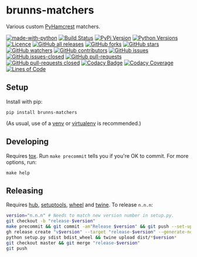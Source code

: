# brunns-matchers

Various custom [PyHamcrest](https://pyhamcrest.readthedocs.io) matchers.

[![made-with-python](https://img.shields.io/badge/Made%20with-Python-1f425f.svg)](https://www.python.org/)
[![Build Status](https://travis-ci.org/brunns/brunns-matchers.svg?branch=master&logo=travis)](https://travis-ci.org/brunns/brunns-matchers)
[![PyPi Version](https://img.shields.io/pypi/v/brunns-matchers.svg?logo=pypi)](https://pypi.org/project/brunns-matchers/#history)
[![Python Versions](https://img.shields.io/pypi/pyversions/brunns-matchers.svg?logo=python)](https://pypi.org/project/brunns-matchers/)
[![Licence](https://img.shields.io/github/license/brunns/brunns-matchers.svg)](https://github.com/brunns/brunns-matchers/blob/master/LICENSE)
[![GitHub all releases](https://img.shields.io/github/downloads/brunns/brunns-matchers/total.svg?logo=github)](https://github.com/brunns/brunns-matchers/releases/)
[![GitHub forks](https://img.shields.io/github/forks/brunns/brunns-matchers.svg?label=Fork&logo=github)](https://github.com/brunns/brunns-matchers/network/members)
[![GitHub stars](https://img.shields.io/github/stars/brunns/brunns-matchers.svg?label=Star&logo=github)](https://github.com/brunns/brunns-matchers/stargazers/)
[![GitHub watchers](https://img.shields.io/github/watchers/brunns/brunns-matchers.svg?label=Watch&logo=github)](https://github.com/brunns/brunns-matchers/watchers/)
[![GitHub contributors](https://img.shields.io/github/contributors/brunns/brunns-matchers.svg?logo=github)](https://github.com/brunns/brunns-matchers/graphs/contributors/)
[![GitHub issues](https://img.shields.io/github/issues/brunns/brunns-matchers.svg?logo=github)](https://github.com/brunns/brunns-matchers/issues/)
[![GitHub issues-closed](https://img.shields.io/github/issues-closed/brunns/brunns-matchers.svg?logo=github)](https://github.com/brunns/brunns-matchers/issues?q=is%3Aissue+is%3Aclosed)
[![GitHub pull-requests](https://img.shields.io/github/issues-pr/brunns/brunns-matchers.svg?logo=github)](https://github.com/brunns/brunns-matchers/pulls)
[![GitHub pull-requests closed](https://img.shields.io/github/issues-pr-closed/brunns/brunns-matchers.svg?logo=github)](https://github.com/brunns/brunns-matchers/pulls?utf8=%E2%9C%93&q=is%3Apr+is%3Aclosed)
[![Codacy Badge](https://api.codacy.com/project/badge/Grade/0b22e28c2ebe4722899a07c4cfa5bc69)](https://www.codacy.com/app/brunns/brunns-matchers)
[![Codacy Coverage](https://api.codacy.com/project/badge/coverage/0b22e28c2ebe4722899a07c4cfa5bc69)](https://www.codacy.com/app/brunns/brunns-matchers)
[![Lines of Code](https://tokei.rs/b1/github/brunns/brunns-matchers)](https://github.com/brunns/brunns-matchers)

## Setup

Install with pip:

    pip install brunns-matchers

(As usual, use of a [venv](https://docs.python.org/3/library/venv.html) or [virtualenv](https://virtualenv.pypa.io) is recommended.)

## Developing

Requires [tox](https://tox.readthedocs.io). Run `make precommit` tells you if you're OK to commit. For more options, run:

    make help

## Releasing

Requires [hub](https://hub.github.com/), [setuptools](https://setuptools.readthedocs.io), [wheel](https://pypi.org/project/wheel/) and [twine](https://twine.readthedocs.io). To release `n.n.n`:

```sh
version="n.n.n" # Needs to match new version number in setup.py.
git checkout -b "release-$version"
make precommit && git commit -am"Release $version" && git push --set-upstream origin "release-$version" # If not already all pushed, which it should be.
gh release create "v$version" --target "release-$version" --generate-notes
python setup.py sdist bdist_wheel && twine upload dist/*$version*
git checkout master && git merge "release-$version"
git push
```
